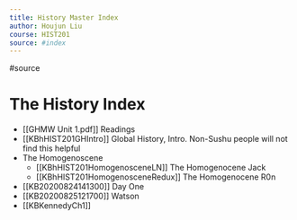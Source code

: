 ```yaml
---
title: History Master Index
author: Houjun Liu
course: HIST201
source: #index
---
```


#source

# The History Index

* [[GHMW Unit 1.pdf]] Readings 
* [[KBhHIST201GHIntro]] Global History, Intro. Non-Sushu people will not find this helpful
* The Homogenoscene
    * [[KBhHIST201HomogenosceneLN]] The Homogenocene Jack
    * [[KBhHIST201HomogenosceneRedux]] The Homogenocene R0n
* [[KB20200824141300]] Day One
* [[KB20200825121700]] Watson 
* [[KBKennedyCh1]] 















